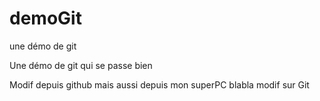 # demoGit
une démo de git

Une démo de git qui se passe bien

Modif depuis github
mais aussi depuis mon superPC
blabla modif sur Git

